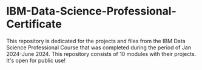 # IBM-Data-Science-Professional-Certificate
This repository is dedicated for the projects and files from the IBM Data Science Professional Course that was completed during the period of Jan 2024-June 2024.
This repository consists of 10 modules with their projects. It's open for public use!
